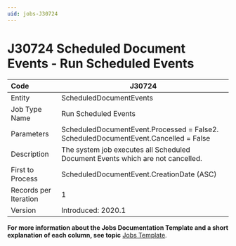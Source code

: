 ```yaml
---
uid: jobs-J30724
---
```


# J30724 Scheduled Document Events - Run Scheduled Events

| Code                  | J30724                                                       |
| :-------------------- | ------------------------------------------------------------ |
| Entity                | ScheduledDocumentEvents                                      |
| Job Type Name         | Run Scheduled Events                                         |
| Parameters            | ScheduledDocumentEvent.Processed = False2. ScheduledDocumentEvent.Cancelled = False |
| Description           | The system job executes all Scheduled Document Events which are not cancelled. |
| First to Process      | ScheduledDocumentEvent.CreationDate (ASC)                    |
| Records per Iteration | 1                                                            |
| Version               | Introduced: 2020.1                                           |

**For more information about the Jobs Documentation Template and a short explanation of each column, see topic** [Jobs Template](~/templates/template-description-jobs.md).
